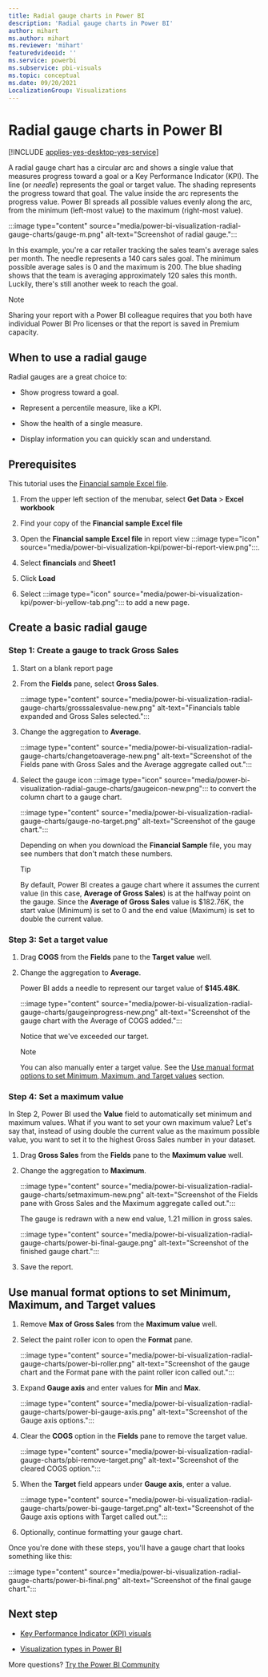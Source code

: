 ```yaml
---
title: Radial gauge charts in Power BI  
description: 'Radial gauge charts in Power BI'
author: mihart
ms.author: mihart
ms.reviewer: 'mihart'
featuredvideoid: ''
ms.service: powerbi
ms.subservice: pbi-visuals
ms.topic: conceptual
ms.date: 09/20/2021
LocalizationGroup: Visualizations
---
```

# Radial gauge charts in Power BI

[!INCLUDE [applies-yes-desktop-yes-service](../includes/applies-yes-desktop-yes-service.md)]

A radial gauge chart has a circular arc and shows a single value that measures progress toward a goal or a Key Performance Indicator (KPI). The line (or *needle*) represents the goal or target value. The shading represents the progress toward that goal. The value inside the arc represents the progress value. Power BI spreads all possible values evenly along the arc, from the minimum (left-most value) to the maximum (right-most value).

:::image type="content" source="media/power-bi-visualization-radial-gauge-charts/gauge-m.png" alt-text="Screenshot of radial gauge.":::

In this example, you're a car retailer tracking the sales team's average sales per month. The needle represents a 140 cars sales goal. The minimum possible average sales is 0 and the maximum is 200.  The blue shading shows that the team is averaging approximately 120 sales this month. Luckily, there's still another week to reach the goal.

> [!NOTE]
> Sharing your report with a Power BI colleague requires that you both have individual Power BI Pro licenses or that the report is saved in Premium capacity.

## When to use a radial gauge

Radial gauges are a great choice to:

* Show progress toward a goal.

* Represent a percentile measure, like a KPI.

* Show the health of a single measure.

* Display information you can quickly scan and understand.

## Prerequisites

This tutorial uses the [Financial sample Excel file](https://go.microsoft.com/fwlink/?LinkID=521962).

1. From the upper left section of the menubar, select **Get Data** > **Excel workbook**

1. Find your copy of the **Financial sample Excel file**

1. Open the **Financial sample Excel file** in report view :::image type="icon" source="media/power-bi-visualization-kpi/power-bi-report-view.png":::.

1. Select **financials** and **Sheet1**

1. Click **Load**

1. Select :::image type="icon" source="media/power-bi-visualization-kpi/power-bi-yellow-tab.png"::: to add a new page.



## Create a basic radial gauge

### Step 1: Create a gauge to track Gross Sales

1. Start on a blank report page

1. From the **Fields** pane, select **Gross Sales**.

   :::image type="content" source="media/power-bi-visualization-radial-gauge-charts/grosssalesvalue-new.png" alt-text="Financials table expanded and Gross Sales selected.":::

1. Change the aggregation to **Average**.

   :::image type="content" source="media/power-bi-visualization-radial-gauge-charts/changetoaverage-new.png" alt-text="Screenshot of the Fields pane with Gross Sales and the Average aggregate called out.":::

1. Select the gauge icon :::image type="icon" source="media/power-bi-visualization-radial-gauge-charts/gaugeicon-new.png"::: to convert the column chart to a gauge chart.

   :::image type="content" source="media/power-bi-visualization-radial-gauge-charts/gauge-no-target.png" alt-text="Screenshot of the gauge chart.":::

   Depending on when you download the **Financial Sample** file, you may see numbers that don't match these numbers.

   > [!TIP]
   > By default, Power BI creates a gauge chart where it assumes the current value (in this case, **Average of Gross Sales**) is at the halfway point on the gauge. Since the **Average of Gross Sales** value is $182.76K, the start value (Minimum) is set to 0 and the end value (Maximum) is set to double the current value.

### Step 3: Set a target value

1. Drag **COGS** from the **Fields** pane to the **Target value** well.

1. Change the aggregation to **Average**.

   Power BI adds a needle to represent our target value of **$145.48K**.

   :::image type="content" source="media/power-bi-visualization-radial-gauge-charts/gaugeinprogress-new.png" alt-text="Screenshot of the gauge chart with the Average of COGS added.":::

    Notice that we've exceeded our target.

   > [!NOTE]
   > You can also manually enter a target value. See the [Use manual format options to set Minimum, Maximum, and Target values](#use-manual-format-options-to-set-minimum-maximum-and-target-values) section.

### Step 4: Set a maximum value

In Step 2, Power BI used the **Value** field to automatically set minimum and maximum values. What if you want to set your own maximum value? Let's say that, instead of using double the current value as the maximum possible value, you want to set it to the highest Gross Sales number in your dataset.

1. Drag **Gross Sales** from the **Fields** pane to the **Maximum value** well.

1. Change the aggregation to **Maximum**.

   :::image type="content" source="media/power-bi-visualization-radial-gauge-charts/setmaximum-new.png" alt-text="Screenshot of the Fields pane with Gross Sales and the Maximum aggregate called out.":::

   The gauge is redrawn with a new end value, 1.21 million in gross sales.

   :::image type="content" source="media/power-bi-visualization-radial-gauge-charts/power-bi-final-gauge.png" alt-text="Screenshot of the finished gauge chart.":::

1. Save the report.

## Use manual format options to set Minimum, Maximum, and Target values

1. Remove **Max of Gross Sales** from the **Maximum value** well.

1. Select the paint roller icon to open the **Format** pane.

   :::image type="content" source="media/power-bi-visualization-radial-gauge-charts/power-bi-roller.png" alt-text="Screenshot of the gauge chart and the Format pane with the paint roller icon called out.":::

1. Expand **Gauge axis** and enter values for **Min** and **Max**.

   :::image type="content" source="media/power-bi-visualization-radial-gauge-charts/power-bi-gauge-axis.png" alt-text="Screenshot of the Gauge axis options.":::

1. Clear the **COGS** option in the **Fields** pane to remove the target value.

   :::image type="content" source="media/power-bi-visualization-radial-gauge-charts/pbi-remove-target.png" alt-text="Screenshot of the cleared COGS option.":::

1. When the **Target** field appears under **Gauge axis**, enter a value.

   :::image type="content" source="media/power-bi-visualization-radial-gauge-charts/power-bi-gauge-target.png" alt-text="Screenshot of the Gauge axis options with Target called out.":::

1. Optionally, continue formatting your gauge chart.

Once you're done with these steps, you'll have a gauge chart that looks something like this:

:::image type="content" source="media/power-bi-visualization-radial-gauge-charts/power-bi-final.png" alt-text="Screenshot of the final gauge chart.":::

## Next step

* [Key Performance Indicator (KPI) visuals](power-bi-visualization-kpi.md)

* [Visualization types in Power BI](power-bi-visualization-types-for-reports-and-q-and-a.md)

More questions? [Try the Power BI Community](https://community.powerbi.com/)

